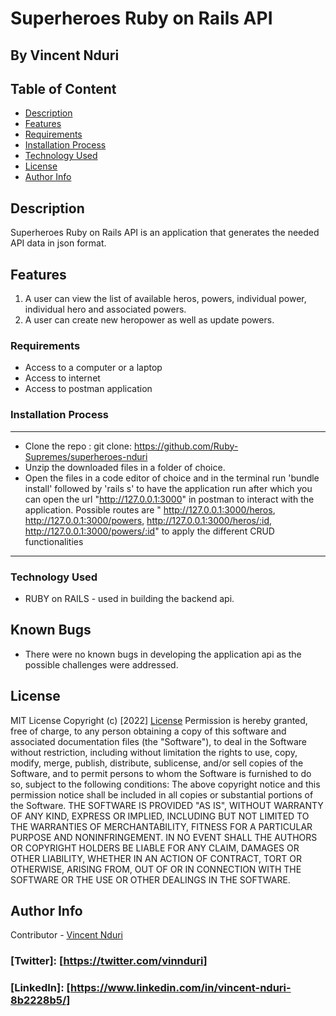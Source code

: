# Superheroes Ruby on Rails API
## By  Vincent Nduri 


 ## Table of Content
 - [Description](#description)
 - [Features](#features)
 - [Requirements](#requirements)
 - [Installation Process](#installation-Process)
 - [Technology  Used](#technology-Used)
 - [License](#license)
 - [Author Info](#Author-Info)


## Description
<p>Superheroes Ruby on Rails API is an application that generates the needed API data in json format.</p>
 
## Features
1. A user can view the list of available heros, powers, individual power, individual hero and associated powers.
2. A user can create new heropower as well as update powers.

 ###  Requirements
 * Access to  a computer or a laptop
 * Access to internet
 * Access to postman application

 ### Installation Process
 ****
* Clone the repo : git clone: https://github.com/Ruby-Supremes/superheroes-nduri
* Unzip the downloaded files in a folder of choice.
* Open the files in a code editor of choice and in the terminal run 'bundle install' followed by 'rails s' to have the application run after which you can open the url "http://127.0.0.1:3000" in postman to interact with the application. Possible routes are " http://127.0.0.1:3000/heros, http://127.0.0.1:3000/powers, http://127.0.0.1:3000/heros/:id, http://127.0.0.1:3000/powers/:id" to apply the different CRUD functionalities
 ****
### Technology  Used

* RUBY on RAILS - used in building the backend api.

## Known Bugs
* There were no known bugs in developing the application api as the possible challenges were addressed.

## License
MIT License
Copyright (c) [2022] [License](LICENSE.txt)
Permission is hereby granted, free of charge, to any person obtaining a copy
of this software and associated documentation files (the "Software"), to deal
in the Software without restriction, including without limitation the rights
to use, copy, modify, merge, publish, distribute, sublicense, and/or sell
copies of the Software, and to permit persons to whom the Software is
furnished to do so, subject to the following conditions:
The above copyright notice and this permission notice shall be included in all
copies or substantial portions of the Software.
THE SOFTWARE IS PROVIDED "AS IS", WITHOUT WARRANTY OF ANY KIND, EXPRESS OR
IMPLIED, INCLUDING BUT NOT LIMITED TO THE WARRANTIES OF MERCHANTABILITY,
FITNESS FOR A PARTICULAR PURPOSE AND NONINFRINGEMENT. IN NO EVENT SHALL THE
AUTHORS OR COPYRIGHT HOLDERS BE LIABLE FOR ANY CLAIM, DAMAGES OR OTHER
LIABILITY, WHETHER IN AN ACTION OF CONTRACT, TORT OR OTHERWISE, ARISING FROM,
OUT OF OR IN CONNECTION WITH THE SOFTWARE OR THE USE OR OTHER DEALINGS IN THE
SOFTWARE.

## Author Info
Contributor -
[Vincent Nduri](https://github.com/ndurivin)
### [Twitter]: [https://twitter.com/vinnduri]
### [LinkedIn]: [https://www.linkedin.com/in/vincent-nduri-8b2228b5/]
